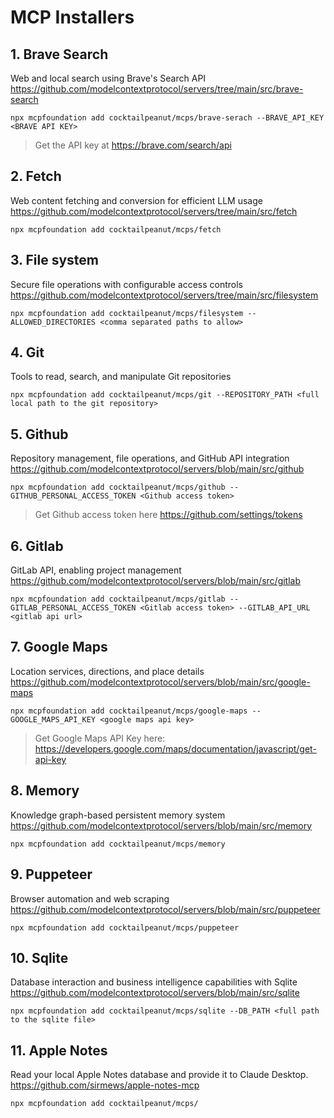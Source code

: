 # MCP Installers

## 1. Brave Search

Web and local search using Brave's Search API https://github.com/modelcontextprotocol/servers/tree/main/src/brave-search


```
npx mcpfoundation add cocktailpeanut/mcps/brave-serach --BRAVE_API_KEY <BRAVE API KEY>
```

> Get the API key at https://brave.com/search/api

## 2. Fetch

Web content fetching and conversion for efficient LLM usage https://github.com/modelcontextprotocol/servers/tree/main/src/fetch


```
npx mcpfoundation add cocktailpeanut/mcps/fetch
```

## 3. File system

Secure file operations with configurable access controls https://github.com/modelcontextprotocol/servers/tree/main/src/filesystem

```
npx mcpfoundation add cocktailpeanut/mcps/filesystem --ALLOWED_DIRECTORIES <comma separated paths to allow>
```

## 4. Git

Tools to read, search, and manipulate Git repositories

```
npx mcpfoundation add cocktailpeanut/mcps/git --REPOSITORY_PATH <full local path to the git repository>
```

## 5. Github

Repository management, file operations, and GitHub API integration https://github.com/modelcontextprotocol/servers/blob/main/src/github


```
npx mcpfoundation add cocktailpeanut/mcps/github --GITHUB_PERSONAL_ACCESS_TOKEN <Github access token>
```

>  Get Github access token here https://github.com/settings/tokens

## 6. Gitlab

GitLab API, enabling project management https://github.com/modelcontextprotocol/servers/blob/main/src/gitlab

```
npx mcpfoundation add cocktailpeanut/mcps/gitlab --GITLAB_PERSONAL_ACCESS_TOKEN <Gitlab access token> --GITLAB_API_URL <gitlab api url>
```

## 7. Google Maps

Location services, directions, and place details https://github.com/modelcontextprotocol/servers/blob/main/src/google-maps

```
npx mcpfoundation add cocktailpeanut/mcps/google-maps --GOOGLE_MAPS_API_KEY <google maps api key>
```

> Get Google Maps API Key here: https://developers.google.com/maps/documentation/javascript/get-api-key

## 8. Memory

Knowledge graph-based persistent memory system https://github.com/modelcontextprotocol/servers/blob/main/src/memory

```
npx mcpfoundation add cocktailpeanut/mcps/memory
```

## 9. Puppeteer

Browser automation and web scraping https://github.com/modelcontextprotocol/servers/blob/main/src/puppeteer

```
npx mcpfoundation add cocktailpeanut/mcps/puppeteer
```

## 10. Sqlite

Database interaction and business intelligence capabilities with Sqlite https://github.com/modelcontextprotocol/servers/blob/main/src/sqlite


```
npx mcpfoundation add cocktailpeanut/mcps/sqlite --DB_PATH <full path to the sqlite file>
```

## 11. Apple Notes

Read your local Apple Notes database and provide it to Claude Desktop. https://github.com/sirmews/apple-notes-mcp

```
npx mcpfoundation add cocktailpeanut/mcps/
```
